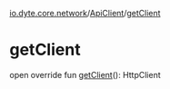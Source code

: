 [io.dyte.core.network](../index.md)/[ApiClient](index.md)/[getClient](get-client.md)

# getClient


open override fun [getClient](get-client.md)(): HttpClient
